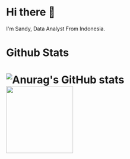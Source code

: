 <!-- ![CWS-full](https://user-images.githubusercontent.com/35327992/129471012-4400e56b-eda0-4143-971a-7b3214c0efc0.png) -->


<h1><b>Hi there</b> 👋 </h1>

I'm Sandy, Data Analyst From Indonesia. 

<h1><b>Github Stats</b><h1>

![Anurag's GitHub stats](https://github-readme-stats.vercel.app/api?username=sandys-ss&count_private=true)
<img height="180em" src="https://github-readme-stats-eight-theta.vercel.app/api/top-langs/?username=sandys-ss&layout=compact&langs_count=8"/>


